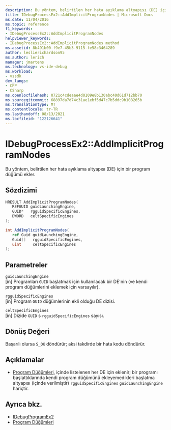 ```yaml
---
description: Bu yöntem, belirtilen her hata ayıklama altyapısı (DE) için bir program düğümü ekler.
title: IDebugProcessEx2::AddImplicitProgramNodes | Microsoft Docs
ms.date: 11/04/2016
ms.topic: reference
f1_keywords:
- IDebugProcessEx2::AddImplicitProgramNodes
helpviewer_keywords:
- IDebugProcessEx2::AddImplicitProgramNodes method
ms.assetid: 8b491b00-f9e7-45b3-9115-fe58c3464289
author: leslierichardson95
ms.author: lerich
manager: jmartens
ms.technology: vs-ide-debug
ms.workload:
- vssdk
dev_langs:
- CPP
- CSharp
ms.openlocfilehash: 0721c4cdeaae4d0109e8b130abc40d61d712bb70
ms.sourcegitcommit: 68897da7d74c31ae1ebf5d47c7b5ddc9b108265b
ms.translationtype: MT
ms.contentlocale: tr-TR
ms.lasthandoff: 08/13/2021
ms.locfileid: "122126641"
---
```

# <a name="idebugprocessex2addimplicitprogramnodes"></a>IDebugProcessEx2::AddImplicitProgramNodes
Bu yöntem, belirtilen her hata ayıklama altyapısı (DE) için bir program düğümü ekler.

## <a name="syntax"></a>Sözdizimi

```cpp
HRESULT AddImplicitProgramNodes(
   REFGUID guidLaunchingEngine,
   GUID*   rgguidSpecificEngines,
   DWORD   celtSpecificEngines
);
```

```csharp
int AddImplicitProgramNodes(
   ref Guid guidLaunchingEngine,
   Guid[]   rgguidSpecificEngines,
   uint     celtSpecificEngines
);
```

## <a name="parameters"></a>Parametreler
`guidLaunchingEngine`\
[in] Programları `GUID` başlatmak için kullanılacak bir DE'nin (ve kendi program düğümlerini eklemek için varsayılır).

`rgguidSpecificEngines`\
[in] Program `GUID` düğümlerinin ekli olduğu DE dizisi.

`celtSpecificEngines`\
[in] Dizide `GUID` s `rgguidSpecificEngines` sayısı.

## <a name="return-value"></a>Dönüş Değeri
 Başarılı olursa `S_OK` döndürür; aksi takdirde bir hata kodu döndürür.

## <a name="remarks"></a>Açıklamalar
- [Program Düğümleri,](../../../extensibility/debugger/program-nodes.md) içinde listelenen her DE için eklenir; bir programı başlattıklarında kendi program düğümünü ekleyemedikleri başlatma altyapısı (içinde verilmiştir) `rgguidSpecificEngines` `guidLaunchingEngine` hariçtir.

## <a name="see-also"></a>Ayrıca bkz.
- [IDebugProgramEx2](../../../extensibility/debugger/reference/idebugprogramex2.md)
- [Program Düğümleri](../../../extensibility/debugger/program-nodes.md)

